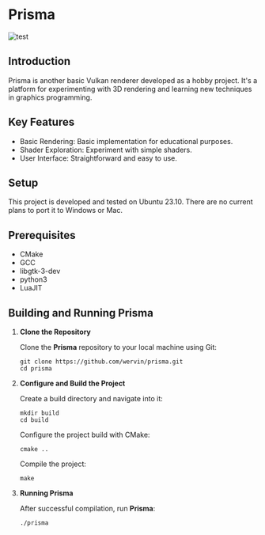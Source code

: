 # Prisma

![test](https://github.com/wervin/prisma/assets/29201790/ed67349b-d54c-4c47-bad2-69a0191c8b68)

## Introduction


Prisma is another basic Vulkan renderer developed as a hobby project. It's a platform for experimenting with 3D rendering and learning new techniques in graphics programming.

## Key Features

- Basic Rendering: Basic implementation for educational purposes.
- Shader Exploration: Experiment with simple shaders.
- User Interface: Straightforward and easy to use.

## Setup
This project is developed and tested on Ubuntu 23.10. There are no current plans to port it to Windows or Mac.

## Prerequisites
- CMake
- GCC
- libgtk-3-dev
- python3
- LuaJIT

## Building and Running Prisma

1. **Clone the Repository**

   Clone the **Prisma** repository to your local machine using Git:
   ```
   git clone https://github.com/wervin/prisma.git
   cd prisma
   ```

2. **Configure and Build the Project**

   Create a build directory and navigate into it:
   ```
   mkdir build
   cd build
   ```

   Configure the project build with CMake:
   ```
   cmake ..
   ```

   Compile the project:
   ```
   make
   ```

3. **Running Prisma**

    After successful compilation, run **Prisma**:

    ```
    ./prisma
    ```
